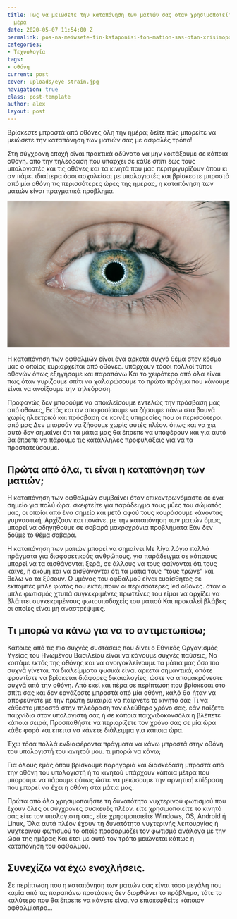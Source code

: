```yaml
---
title: Πως να μειώσετε την καταπόνηση των ματιών σας οταν χρησιμοποιείτε οθόνη όλη
  μέρα
date: 2020-05-07 11:54:00 Z
permalink: pos-na-meiwsete-tin-kataponisi-ton-mation-sas-otan-xrisimopoieitai-othoni-oli-mera
categories:
- Τεχνολογία
tags:
- οθόνη
current: post
cover: uploads/eye-strain.jpg
navigation: true
class: post-template
author: alex
layout: post
---
```


Βρίσκεστε μπροστά από οθόνες όλη την ημέρα;  δείτε πώς μπορείτε να μειώσετε την καταπόνηση των ματιών σας με ασφαλές τρόπο!

Στη σύγχρονη εποχή είναι πρακτικά αδύνατο να μην κοιτάξουμε σε κάποια οθόνη.  από την τηλεόραση που υπάρχει σε κάθε σπίτι έως τους υπολογιστές και τις οθόνες και τα κινητά που μας περιτριγυρίζουν όπου κι αν πάμε.  ιδιαίτερα όσοι ασχολείσαι με υπολογιστές και βρίσκεστε μπροστά από μία οθόνη τις περισσότερες ώρες της ημέρας, η καταπόνηση των ματιών είναι πραγματικά πρόβλημα.

![eye-strain.jpg](/uploads/eye-strain.jpg)

Η καταπόνηση των οφθαλμών είναι ένα αρκετά συχνό θέμα  στον κόσμο μας ο οποίος κυριαρχείται από οθόνες.  υπάρχουν τόσοι πολλοί τύποι οθονών όπως εξηγήσαμε και παραπάνω Και το χειρότερο από όλα είναι πως όταν γυρίζουμε σπίτι να χαλαρώσουμε το πρώτο πράγμα που κάνουμε είναι να ανοίξουμε την τηλεόραση.

Προφανώς δεν μπορούμε να αποκλείσουμε εντελώς την πρόσβαση μας από οθόνες,  Εκτός και αν αποφασίσουμε να ζήσουμε πάνω στα βουνά χωρίς ηλεκτρικό και πρόσβαση σε κοινές υπηρεσίες που οι περισσότεροι από μας Δεν μπορούν να ζήσουμε χωρίς αυτές πλέον.  όπως και να χει αυτό δεν σημαίνει ότι τα μάτια μας θα έπρεπε να υποφέρουν και για αυτό θα έπρεπε να πάρουμε τις κατάλληλες προφυλάξεις για να τα προστατεύσουμε.

## Πρώτα από όλα,  τι είναι η καταπόνηση των ματιών;

Η καταπόνηση των οφθαλμών συμβαίνει όταν επικεντρωνόμαστε σε ένα σημείο για πολύ ώρα.  σκεφτείτε για παράδειγμα τους μύες του σώματός μας, οι οποίοι από ένα σημείο και μετά αφού τους κουράσουμε κάνοντας γυμναστική,  Αρχίζουν και πονάνε.  με την καταπόνηση των ματιών όμως, μπορεί να οδηγηθούμε σε σοβαρά μακροχρόνια προβλήματα Εάν δεν δούμε το θέμα σοβαρά.

Η καταπόνηση των ματιών μπορεί να σημαίνει Με λίγα λόγια πολλά πράγματα για διαφορετικούς ανθρώπους.  για παράδειγμα σε κάποιους μπορεί να τα αισθάνονται ξερά,  σε άλλους να τους φαίνονται ότι τους καίνε,  ή ακόμη και να αισθάνονται  ότι τα μάτια τους “τους τρώνε”  και θέλω να τα ξύσουν. Ο υμένας του οφθαλμού είναι ευαίσθητος σε εκπομπές μπλε φωτός που εκπέμπουν οι περισσότερες led οθόνες.  όταν ο μπλε φωτισμός χτυπά συγκεκριμένες πρωτεΐνες του είμαι να αρχίζει να βλάπτει συγκεκριμένους φωτουποδοχείς του ματιού Και προκαλεί βλάβες οι οποίες  είναι μη αναστρέψιμες.

## Τι μπορώ να κάνω για να το αντιμετωπίσω;

Κάποιες από τις πιο συχνές  συστάσεις που δίνει ο Εθνικός Οργανισμός Υγείας του Ηνωμένου Βασιλείου είναι να κάνουμε συχνές παύσεις, Να κοιτάμε εκτός της οθόνης  και να ανοιγοκλείνουμε τα μάτια μας όσο πιο συχνά γίνεται.  τα διαλείμματα φυσικά είναι αρκετά σημαντικά,  οπότε  φροντίστε να βρίσκεται διάφορες δικαιολογίες,  ώστε να απομακρύνεστε συχνά από την οθόνη.
Aπό εκεί και πέρα σε περίπτωση που βρίσκεσαι στο σπίτι σας και δεν εργάζεστε μπροστά από μία οθόνη,  καλό θα ήταν να αποφεύγετε με την πρώτη ευκαιρία να παίρνετε το κινητό σας Τι να κάθεστε μπροστά στην τηλεόραση τον ελεύθερο χρόνο σας.  εάν παίζετε παιχνίδια στον υπολογιστή σας ή σε κάποια παιχνιδοκονσόλα η  βλέπετε κάποια σειρά,  Προσπαθήστε να περιορίζετε τον χρόνο σας σε μία ώρα κάθε φορά και έπειτα να κάνετε διάλειμμα για κάποια ώρα.

Έχω τόσα πολλά ενδιαφέροντα  πράγματα να κάνω  μπροστά στην οθόνη του υπολογιστή του κινητού μου.  τι μπορώ να κάνω;

Για όλους εμάς όπου βρίσκουμε παρηγοριά και διασκέδαση μπροστά από την οθόνη του υπολογιστή ή το κινητού υπάρχουν κάποια μέτρα που μπορούμε να πάρουμε ούτως ώστε να μειώσουμε την αρνητική επίδραση που μπορεί να έχει η οθόνη στα μάτια μας.

Πρώτα από όλα χρησιμοποιήστε  τη δυνατότητα  νυχτερινού  φωτισμού  που έχουν όλες οι σύγχρονες συσκευές πλέον.  είτε χρησιμοποιείτε το κινητό σας είτε τον υπολογιστή σας,  είτε χρησιμοποιείτε Windows, OS, Android ή Linux, Όλα αυτά πλέον έχουν τη δυνατότητα νυχτερινής λειτουργίας ή νυχτερινού φωτισμού το οποίο προσαρμόζει τον φωτισμό ανάλογα με την ώρα της ημέρας Και έτσι με αυτό τον τρόπο μειώνεται κάπως η καταπόνηση του οφθαλμού.

## Συνεχίζω να έχω ενοχλήσεις.

Σε περίπτωση που η καταπόνηση των ματιών σας είναι τόσο μεγάλη που καμία από τις παραπάνω προτάσεις δεν διορθώνει το πρόβλημα,  τότε το καλύτερο που θα έπρεπε να κάνετε είναι να επισκεφθείτε κάποιον οφθαλμίατρο...
